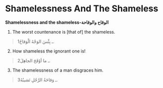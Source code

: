 Shamelessness And The Shameless
===============================

**Shamelessness and the shameless-الوقاح والوقاحة**

1. The worst countenance is [that of] the shameless.

> 1ـ بِئْسَ الوَجْهُ الْوَقاحُ.

2. How shameless the ignorant one is!

> 2ـ ما أوْقَحَ الجاهِلَ.

3. The shamelessness of a man disgraces him.

> 3ـ وَقاحَةُ الرَّجُلِ تَشينُهُ.


